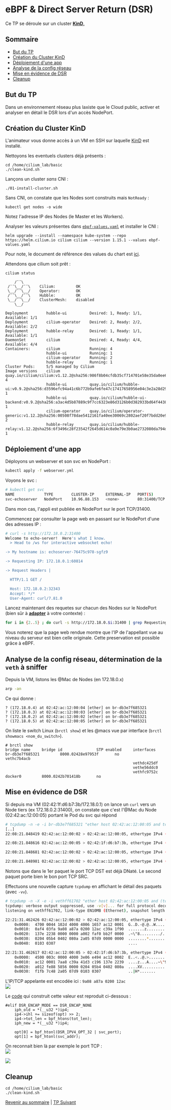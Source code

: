 # eBPF & Direct Server Return (DSR)

Ce TP se déroule sur un cluster <ins>**KinD**<ins>.  


## Sommaire
  * [But du TP](#but-du-tp)
  * [Création du Cluster KinD](#creation-du-cluster-kind)
  * [Déploiement d'une app](#deploiement-dune-app)
  * [Analyse de la config réseau](#analyse-de-la-config-reseau)
  * [Mise en évidence de DSR](#mise-en-evidence-de-dsr)
  * [Cleanup](#cleanup)

## But du TP
Dans un environnement réseau plus laxiste que le Cloud public, activer et analyser en détail le DSR lors d'un accès NodePort.

## Création du Cluster KinD

L'animateur vous donne accès à un VM en SSH sur laquelle [KinD](https://kind.sigs.k8s.io/) est installé.

Nettoyons les eventuels clusters déjà présents :
```shell
cd /home/cilium_lab/basic
./clean-kind.sh 
```

Lançons un cluster *sans* CNI :
```shell
./01-install-cluster.sh
```

Sans CNI, on constate que les Nodes sont construits mais `NotReady` :
```shell
kubectl get nodes -o wide
```
Notez l'adresse IP des Nodes (le Master et les Workers).  


Analyser les valeurs présentes dans [`ebpf-values.yaml`](/sol/ebpf-values.yaml) et installer le CNI :
```shell
helm upgrade --install --namespace kube-system --repo https://helm.cilium.io cilium cilium --version 1.15.1 --values ebpf-values.yaml
```

Pour note, le document de référence des values du chart est [ici](https://github.com/cilium/cilium/tree/v1.12.2/install/kubernetes/cilium).

Attendons que cilium soit prêt :
```shell
cilium status
```

```
    /¯¯\
 /¯¯\__/¯¯\    Cilium:         OK
 \__/¯¯\__/    Operator:       OK
 /¯¯\__/¯¯\    Hubble:         OK
 \__/¯¯\__/    ClusterMesh:    disabled
    \__/

Deployment        hubble-ui          Desired: 1, Ready: 1/1, Available: 1/1
Deployment        cilium-operator    Desired: 2, Ready: 2/2, Available: 2/2
Deployment        hubble-relay       Desired: 1, Ready: 1/1, Available: 1/1
DaemonSet         cilium             Desired: 4, Ready: 4/4, Available: 4/4
Containers:       cilium             Running: 4
                  hubble-ui          Running: 1
                  cilium-operator    Running: 2
                  hubble-relay       Running: 1
Cluster Pods:     5/5 managed by Cilium
Image versions    cilium             quay.io/cilium/cilium:v1.12.2@sha256:986f8b04cfdb35cf714701e58e35da0ee63da2b8a048ab596ccb49de58d5ba36: 4
                  hubble-ui          quay.io/cilium/hubble-ui:v0.9.2@sha256:d3596efc94a41c6b772b9afe6fe47c17417658956e04c3e2a28d293f2670663e: 1
                  hubble-ui          quay.io/cilium/hubble-ui-backend:v0.9.2@sha256:a3ac4d5b87889c9f7cc6323e86d3126b0d382933bd64f44382a92778b0cde5d7: 1
                  cilium-operator    quay.io/cilium/operator-generic:v1.12.2@sha256:00508f78dae5412161fa40ee30069c2802aef20f7bdd20e91423103ba8c0df6e: 2
                  hubble-relay       quay.io/cilium/hubble-relay:v1.12.2@sha256:6f3496c28f23542f2645d614c0a9e79e3b0ae2732080da794db41c33e4379e5c: 1
```

## Déploiement d'une app

Déployons un webserver et son svc en NodePort :
```bash
kubectl apply -f webserver.yml
```

Voyons le svc :
```bash
# kubectl get svc
NAME             TYPE        CLUSTER-IP     EXTERNAL-IP   PORT(S)        AGE
svc-echoserver   NodePort    10.96.88.153   <none>        80:31400/TCP   2m29s
```

Dans mon cas, l'appli est publiée en NodePort sur le port TCP/31400.  

Commencez par consulter la page web en passant sur le NodePort d'une des adresses IP :

```bash
# curl -s http://172.18.0.2:31400
Welcome to echo-server!  Here's what I know.
  > Head to /ws for interactive websocket echo!

-> My hostname is: echoserver-76475c978-sgfz9

-> Requesting IP: 172.18.0.1:60814

-> Request Headers | 

  HTTP/1.1 GET /

  Host: 172.18.0.2:32343
  Accept: */*
  User-Agent: curl/7.81.0
```

Lancez maintenant des requetes sur chacun des Nodes sur le NodePort (bien sûr à <ins>**adapter**</ins> à votre contexte) :

```bash
for i in {2..5} ; do curl -s http://172.18.0.$i:31400 | grep Requesting ; done
```
Vous noterez que la page web rendue montre que l'IP de l'appellant vue au niveau du serveur est bien celle originale.
Cette preservation est possible grâce à eBPF.

## Analyse de la config réseau, détermination de la `veth` à sniffer

Depuis la VM, listons les @Mac de Nodes (en 172.18.0.x)
```bash
arp -an
```
Ce qui donne :
```
? (172.18.0.4) at 02:42:ac:12:00:04 [ether] on br-db3e7f685321
? (172.18.0.3) at 02:42:ac:12:00:03 [ether] on br-db3e7f685321
? (172.18.0.2) at 02:42:ac:12:00:02 [ether] on br-db3e7f685321
? (172.18.0.5) at 02:42:ac:12:00:05 [ether] on br-db3e7f685321
```

On liste le switch Linux (`brctl show`) et les @macs vue par interface (`brctl showmacs <nom_du_switch>`).
```
# brctl show
bridge name     bridge id               STP enabled     interfaces
br-db3e7f685321         8000.02428e97953f       no              vethc7b4acb
                                                        vethdc425df
                                                        vethe56ddc0
                                                        vethfc9752c
docker0         8000.0242b701418b       no
```
## Mise en évidence de DSR

Si depuis ma VM (02:42:1f:d6:b7:3b/172.18.0.1) on lance un `curl` vers un Node tiers (ex 172.18.0.2:31400), on constate que c'est l'@Mac du Node (02:42:ac:12:00:05) portant le Pod du svc qui répond 


```bash
# tcpdump -n -e -i br-db3e7f685321 "ether host 02:42:ac:12:00:05 and tcp port 31400"
[..]
22:08:21.848419 02:42:ac:12:00:02 > 02:42:ac:12:00:05, ethertype IPv4 (0x0800), length 82: 172.18.0.1.54502 > 10.244.3.250.8080: Flags [S], seq 3765678582, win 64240, options [mss 1460,sackOK,TS val 704183147 ecr 0,nop,wscale 7], length 0  

22:08:21.848616 02:42:ac:12:00:05 > 02:42:1f:d6:b7:3b, ethertype IPv4 (0x0800), length 74: 172.18.0.2.31400 > 172.18.0.1.54502: Flags [S.], seq 1938530772, ack 3765678583, win 65160, options [mss 1460,sackOK,TS val 4059000794 ecr 704183147,nop,wscale 7], length 0  

22:08:21.848681 02:42:ac:12:00:02 > 02:42:ac:12:00:05, ethertype IPv4 (0x0800), length 66: 172.18.0.1.54502 > 10.244.3.250.8080: Flags [.], ack 1938530773, win 502, options [nop,nop,TS val 704183147 ecr 4059000794], length 0  

22:08:21.848981 02:42:ac:12:00:02 > 02:42:ac:12:00:05, ethertype IPv4 (0x0800), length 146: 172.18.0.1.54502 > 10.244.3.250.8080: Flags [P.], seq 0:80, ack 1, win 502, options [nop,nop,TS val 704183147 ecr 4059000794], length 80: HTTP: GET / HTTP/1.1  
```

Notons que dans le 1er paquet le port TCP DST est déjà DNaté.
Le second paquet porte bien le bon port TCP SRC.

Effectuons une nouvelle capture `tcpdump` en affichant le détail des paquets (avec `-vv`).


```bash
# tcpdump -n -X -e -i vethff61702 "ether host 02:42:ac:12:00:05 and (tcp port 80 or tcp port 8080 or tcp port 31400)"
tcpdump: verbose output suppressed, use -v[v]... for full protocol decode
listening on vethff61702, link-type EN10MB (Ethernet), snapshot length 262144 bytes

22:21:31.462426 02:42:ac:12:00:02 > 02:42:ac:12:00:05, ethertype IPv4 (0x0800), length 82: 172.18.0.1.50074 > 10.244.3.250.8080: Flags [S], seq 327033400, win 64240, options [mss 1460,sackOK,TS val 704972761 ecr 0,nop,wscale 7], length 0
	0x0000:  4700 0044 102d 4000 4006 1657 ac12 0001  G..D.-@.@..W....
	0x0010:  0af4 03fa 9a08 a87a 0200 12ac c39a 1f90  .......z........
	0x0020:  137e 2238 0000 0000 a002 faf0 bb2f 0000  .~\"8........./..
	0x0030:  0204 05b4 0402 080a 2a05 07d9 0000 0000  ........*.......
	0x0040:  0103 0307                                ....

22:21:31.462617 02:42:ac:12:00:05 > 02:42:1f:d6:b7:3b, ethertype IPv4 (0x0800), length 74: 172.18.0.2.31400 > 172.18.0.1.50074: Flags [S.], seq 1104396694, ack 327033401, win 65160, options [mss 1460,sackOK,TS val 4059790408 ecr 704972761,nop,wscale 7], length 0
	0x0000:  4500 003c 0000 4000 3e06 e494 ac12 0002  E..<..@.>.......
	0x0010:  ac12 0001 7aa8 c39a 41d3 c196 137e 2239  ....z...A....~\"9
	0x0020:  a012 fe88 5856 0000 0204 05b4 0402 080a  ....XV..........
	0x0030:  f1fb 7c48 2a05 07d9 0103 0307            ..|H*.......
```

L'IP/TCP appelante est encodée ici : `9a08 a87a 0200 12ac`  
![](../img/IPOption.png)  



Le [code](https://github.com/cilium/cilium/blob/ef3fe349249f1429865fdeb7b9cfe14f812eed88/bpf/lib/nodeport.h) qui construit cette valeur est reproduit ci-dessous : 

```golang
#elif DSR_ENCAP_MODE == DSR_ENCAP_NONE
	iph_old = *(__u32 *)ip4;
	ip4->ihl += sizeof(opt) >> 2;
	ip4->tot_len = bpf_htons(tot_len);
	iph_new = *(__u32 *)ip4;

	opt[0] = bpf_htonl(DSR_IPV4_OPT_32 | svc_port);
	opt[1] = bpf_htonl(svc_addr);
```

On reconnait bien là par exemple le port TCP :  
![](../img/zoom.png)
  
![](../img/hex2dec.png)

## Cleanup

```shell
cd /home/cilium_lab/basic
./clean-kind.sh 
```



[Revenir au sommaire](../README.md) | [TP Suivant](./TP13.md)
